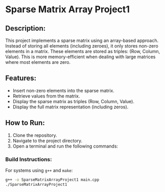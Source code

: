  
# Sparse Matrix Array Project1

## Description:
This project implements a sparse matrix using an array-based approach. Instead of storing all elements (including zeroes), it only stores non-zero elements in a matrix. These elements are stored as triples: (Row, Column, Value). This is more memory-efficient when dealing with large matrices where most elements are zero.

## Features:
- Insert non-zero elements into the sparse matrix.
- Retrieve values from the matrix.
- Display the sparse matrix as triples (Row, Column, Value).
- Display the full matrix representation (including zeros).

## How to Run:
1. Clone the repository.
2. Navigate to the project directory.
3. Open a terminal and run the following commands:

### Build Instructions:

For systems using `g++` and `make`:
```bash
g++ -o SparseMatrixArrayProject1 main.cpp
./SparseMatrixArrayProject1
